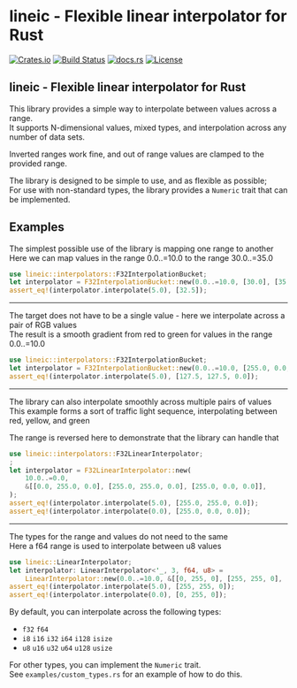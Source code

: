 <!-- cargo-rdme start -->

# lineic - Flexible linear interpolator for Rust

[![Crates.io](https://img.shields.io/crates/v/lineic.svg)](https://crates.io/crates/lineic/)
[![Build Status](https://github.com/rscarson/lineic/actions/workflows/tests.yml/badge.svg?branch=master)](https://github.com/rscarson/lineic/actions?query=branch%3Amaster)
[![docs.rs](https://img.shields.io/docsrs/lineic)](https://docs.rs/lineic/latest/)
[![License](https://img.shields.io/badge/license-MIT-blue.svg)](https://raw.githubusercontent.com/rscarson/lineic/master/LICENSE)

## lineic - Flexible linear interpolator for Rust

This library provides a simple way to interpolate between values across a range.  
It supports N-dimensional values, mixed types, and interpolation across any number of data sets.

Inverted ranges work fine, and out of range values are clamped to the provided range.

The library is designed to be simple to use, and as flexible as possible;  
For use with non-standard types, the library provides a `Numeric` trait that can be implemented.

## Examples

The simplest possible use of the library is mapping one range to another  
Here we can map values in the range 0.0..=10.0 to the range 30.0..=35.0
```rust
use lineic::interpolators::F32InterpolationBucket;
let interpolator = F32InterpolationBucket::new(0.0..=10.0, [30.0], [35.0]);
assert_eq!(interpolator.interpolate(5.0), [32.5]);
```

-----

The target does not have to be a single value - here we interpolate across a pair of RGB values  
The result is a smooth gradient from red to green for values in the range 0.0..=10.0
```rust
use lineic::interpolators::F32InterpolationBucket;
let interpolator = F32InterpolationBucket::new(0.0..=10.0, [255.0, 0.0, 0.0], [0.0, 255.0, 0.0]);
assert_eq!(interpolator.interpolate(5.0), [127.5, 127.5, 0.0]);
```

-----

The library can also interpolate smoothly across multiple pairs of values  
This example forms a sort of traffic light sequence, interpolating between red, yellow, and green

The range is reversed here to demonstrate that the library can handle that

```rust
use lineic::interpolators::F32LinearInterpolator;
;
let interpolator = F32LinearInterpolator::new(
    10.0..=0.0,
    &[[0.0, 255.0, 0.0], [255.0, 255.0, 0.0], [255.0, 0.0, 0.0]],
);
assert_eq!(interpolator.interpolate(5.0), [255.0, 255.0, 0.0]);
assert_eq!(interpolator.interpolate(0.0), [255.0, 0.0, 0.0]);
```

-----

The types for the range and values do not need to the same  
Here a f64 range is used to interpolate between u8 values
```rust
use lineic::LinearInterpolator;
let interpolator: LinearInterpolator<'_, 3, f64, u8> =
    LinearInterpolator::new(0.0..=10.0, &[[0, 255, 0], [255, 255, 0], [255, 0, 0]]);
assert_eq!(interpolator.interpolate(5.0), [255, 255, 0]);
assert_eq!(interpolator.interpolate(0.0), [0, 255, 0]);
```

By default, you can interpolate across the following types:
- `f32` `f64`
- `i8` `i16` `i32` `i64` `i128` `isize`
- `u8` `u16` `u32` `u64` `u128` `usize`

For other types, you can implement the `Numeric` trait.  
See `examples/custom_types.rs` for an example of how to do this.

<!-- cargo-rdme end -->
